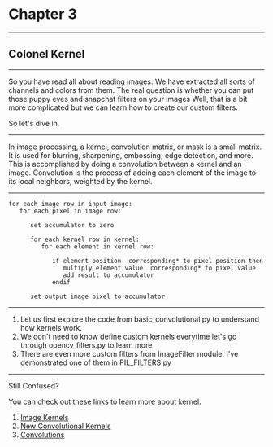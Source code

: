 # Chapter 3
- - - -
## Colonel Kernel
- - - -
So you have read all about reading images. We have extracted all sorts of channels and colors from them.
The real question is whether you can put those puppy eyes and snapchat filters on your images
Well, that is a bit more complicated but we can learn how to create our custom filters.

So let's dive in.
- - - -
In image processing, a kernel, convolution matrix, or mask is a small matrix. It is used for blurring, sharpening, embossing, edge detection, and more. This is accomplished by doing a convolution between a kernel and an image.
Convolution is the process of adding each element of the image to its local neighbors, weighted by the kernel.

- - - -
	for each image row in input image:
	   for each pixel in image row:

	      set accumulator to zero

	      for each kernel row in kernel:
	         for each element in kernel row:

	            if element position  corresponding* to pixel position then
	               multiply element value  corresponding* to pixel value
	               add result to accumulator
	            endif

	      set output image pixel to accumulator
- - - -
1. Let us first explore the code from basic_convolutional.py to understand how kernels work.
2. We don't need to know define custom kernels everytime let's  go through opencv_filters.py to learn more
3. There are even more custom filters from ImageFilter module, I've demonstrated one of them in PIL_FILTERS.py
- - - - 
Still Confused?

You can check out these links to learn more about kernel.
1. [Image Kernels](http://setosa.io/ev/image-kernels/)
2. [New Convolutional Kernels](https://arxiv.org/ftp/arxiv/papers/1806/1806.07996.pdf)
3. [Convolutions](https://www.tutorialspoint.com/dip/concept_of_convolution.htm)